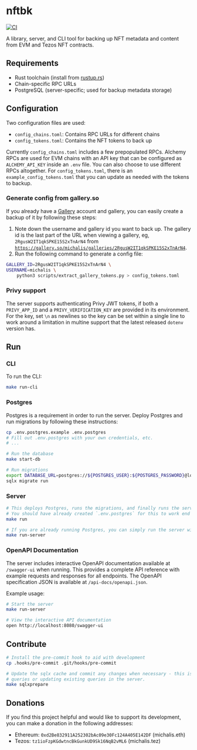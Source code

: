 # nftbk

[![CI](https://github.com/0xmichalis/nftbk/actions/workflows/ci.yml/badge.svg)](https://github.com/0xmichalis/nftbk/actions/workflows/ci.yml)

A library, server, and CLI tool for backing up NFT metadata and content from EVM and Tezos NFT contracts.

## Requirements

- Rust toolchain (install from [rustup.rs](https://rustup.rs))
- Chain-specific RPC URLs
- PostgreSQL (server-specific; used for backup metadata storage)

## Configuration

Two configuration files are used:
- `config_chains.toml`: Contains RPC URLs for different chains
- `config_tokens.toml`: Contains the NFT tokens to back up

Currently `config_chains.toml` includes a few prepopulated RPCs. Alchemy RPCs are used for EVM chains with an API key that can be configured as `ALCHEMY_API_KEY` inside an `.env` file. You can also choose to use different RPCs altogether. For `config_tokens.toml`, there is an `example_config_tokens.toml` that you can update as needed with the tokens to backup.

### Generate config from gallery.so

If you already have a [Gallery](https://gallery.so) account and gallery, you can easily create a backup of it by following these steps:
1. Note down the username and gallery id you want to back up. The gallery id is the last part of the URL when viewing a gallery, eg, `2RgusW2IT1qkSPKE15S2xTnArN4`  from [`https://gallery.so/michalis/galleries/2RgusW2IT1qkSPKE15S2xTnArN4`](https://gallery.so/michalis/galleries/2RgusW2IT1qkSPKE15S2xTnArN4).
2. Run the following command to generate a config file:
```sh
GALLERY_ID=2RgusW2IT1qkSPKE15S2xTnArN4 \
USERNAME=michalis \
    python3 scripts/extract_gallery_tokens.py > config_tokens.toml
```

### Privy support

The server supports authenticating Privy JWT tokens, if both a `PRIVY_APP_ID` and a `PRIVY_VERIFICATION_KEY` are provided in its environment. For the key, set `\n` as newlines so the  key can be set within a single line to work around a limitation in multine support that the latest released `dotenv` version has.

## Run

### CLI

To run the CLI:

```sh
make run-cli
```

### Postgres

Postgres is a requirement in order to run the server. Deploy Postgres and run migrations by following these instructions:

```sh
cp .env.postgres.example .env.postgres
# Fill out .env.postgres with your own credentials, etc.
# ...

# Run the database
make start-db

# Run migrations
export DATABASE_URL=postgres://${POSTGRES_USER}:${POSTGRES_PASSWORD}@localhost:5432/${POSTGRES_DB}
sqlx migrate run
```

### Server

```sh
# This deploys Postgres, runs the migrations, and finally runs the server
# You should have already created `.env.postgres` for this to work end to end.
make run

# If you are already running Postgres, you can simply run the server with:
make run-server
```

### OpenAPI Documentation

The server includes interactive OpenAPI documentation available at `/swagger-ui` when running. This provides a complete API reference with example requests and responses for all endpoints. The OpenAPI specification JSON is available at `/api-docs/openapi.json`.

Example usage:
```sh
# Start the server
make run-server

# View the interactive API documentation
open http://localhost:8080/swagger-ui
```

## Contribute

```sh
# Install the pre-commit hook to aid with development
cp .hooks/pre-commit .git/hooks/pre-commit

# Update the sqlx cache and commit any changes when necessary - this is needed when developing new
# queries or updating existing queries in the server.
make sqlxprepare
```

## Donations

If you find this project helpful and would like to support its development, you can make a donation in the following addresses:
* Ethereum: `0xd2Be832911A252302bAc09e30Fc124A405E142DF` (michalis.eth)
* Tezos: `tz1ioFzpKGdwtncBkGunkUD9Sk16NqB2vML6` (michalis.tez)
